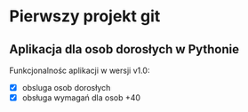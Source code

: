 # Pierwszy projekt git

## Aplikacja dla osob dorosłych w Pythonie
Funkcjonalnośc aplikacji w wersji v1.0:
- [x] obsluga osob dorosłych
- [x] obsługa wymagań dla osob +40